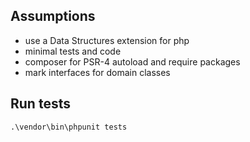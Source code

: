 ## Assumptions ##

- use a Data Structures extension for php
- minimal tests and code
- composer for PSR-4 autoload and require packages
- mark interfaces for domain classes

## Run tests ##

``
.\vendor\bin\phpunit tests
``

